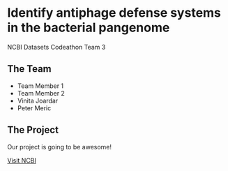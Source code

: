 # Identify antiphage defense systems in the bacterial pangenome
NCBI Datasets Codeathon Team 3

## The Team
- Team Member 1
- Team Member 2
- Vinita Joardar
- Peter Meric

## The Project

Our project is going to be awesome!

[Visit NCBI](https://www.ncbi.nlm.nih.gov)
